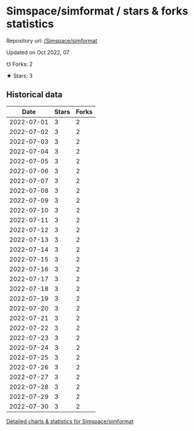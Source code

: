 # Simspace/simformat / stars & forks statistics

Repository url: [/Simspace/simformat](https://github.com/Simspace/simformat)

Updated on Oct 2022, 07

☋ Forks: 2

★ Stars: 3

## Historical data
| Date | Stars | Forks |
|------|-------|-------|
| 2022-07-01 | 3 | 2 | 
| 2022-07-02 | 3 | 2 | 
| 2022-07-03 | 3 | 2 | 
| 2022-07-04 | 3 | 2 | 
| 2022-07-05 | 3 | 2 | 
| 2022-07-06 | 3 | 2 | 
| 2022-07-07 | 3 | 2 | 
| 2022-07-08 | 3 | 2 | 
| 2022-07-09 | 3 | 2 | 
| 2022-07-10 | 3 | 2 | 
| 2022-07-11 | 3 | 2 | 
| 2022-07-12 | 3 | 2 | 
| 2022-07-13 | 3 | 2 | 
| 2022-07-14 | 3 | 2 | 
| 2022-07-15 | 3 | 2 | 
| 2022-07-16 | 3 | 2 | 
| 2022-07-17 | 3 | 2 | 
| 2022-07-18 | 3 | 2 | 
| 2022-07-19 | 3 | 2 | 
| 2022-07-20 | 3 | 2 | 
| 2022-07-21 | 3 | 2 | 
| 2022-07-22 | 3 | 2 | 
| 2022-07-23 | 3 | 2 | 
| 2022-07-24 | 3 | 2 | 
| 2022-07-25 | 3 | 2 | 
| 2022-07-26 | 3 | 2 | 
| 2022-07-27 | 3 | 2 | 
| 2022-07-28 | 3 | 2 | 
| 2022-07-29 | 3 | 2 | 
| 2022-07-30 | 3 | 2 | 


[Detailed charts & statistics for Simspace/simformat](https://reviewgithub.com/rep/Simspace/simformat)
